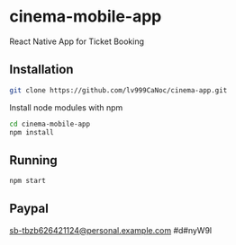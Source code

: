# cinema-mobile-app
React Native App for Ticket Booking

## Installation

```bash
git clone https://github.com/lv999CaNoc/cinema-app.git
```

Install node modules with npm
```bash
cd cinema-mobile-app
npm install
```

## Running
```bash
npm start
```

## Paypal
sb-tbzb626421124@personal.example.com
#d#nyW9l